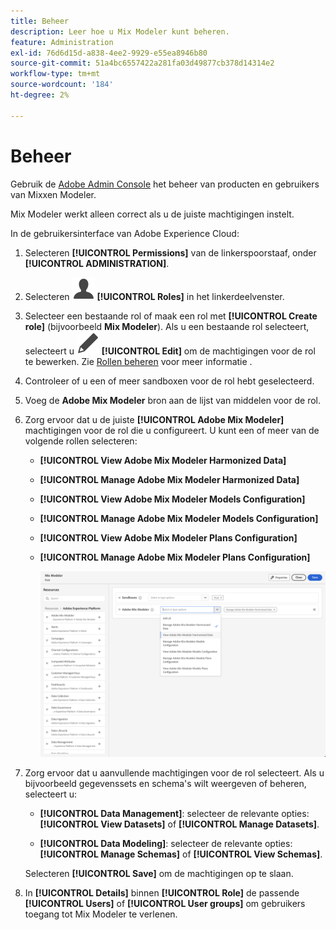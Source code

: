 ```yaml
---
title: Beheer
description: Leer hoe u Mix Modeler kunt beheren.
feature: Administration
exl-id: 76d6d15d-a838-4ee2-9929-e55ea8946b80
source-git-commit: 51a4bc6557422a281fa03d49877cb378d14314e2
workflow-type: tm+mt
source-wordcount: '184'
ht-degree: 2%

---
```


# Beheer

Gebruik de [Adobe Admin Console](https://helpx.adobe.com/nl/enterprise/using/admin-console.html) het beheer van producten en gebruikers van Mixxen Modeler.

Mix Modeler werkt alleen correct als u de juiste machtigingen instelt.

In de gebruikersinterface van Adobe Experience Cloud:

1. Selecteren **[!UICONTROL Permissions]** van de linkerspoorstaaf, onder **[!UICONTROL ADMINISTRATION]**.

1. Selecteren ![Persoon](assets/icons/User.svg) **[!UICONTROL Roles]** in het linkerdeelvenster.

1. Selecteer een bestaande rol of maak een rol met **[!UICONTROL Create role]** (bijvoorbeeld **Mix Modeler**). Als u een bestaande rol selecteert, selecteert u ![Bewerken](assets/icons/Edit.svg) **[!UICONTROL Edit]** om de machtigingen voor de rol te bewerken. Zie [Rollen beheren](https://helpx.adobe.com/nl/enterprise/using/admin-console.html) voor meer informatie .

1. Controleer of u een of meer sandboxen voor de rol hebt geselecteerd.

1. Voeg de **Adobe Mix Modeler** bron aan de lijst van middelen voor de rol.

1. Zorg ervoor dat u de juiste **[!UICONTROL Adobe Mix Modeler]** machtigingen voor de rol die u configureert. U kunt een of meer van de volgende rollen selecteren:

   - **[!UICONTROL View Adobe Mix Modeler Harmonized Data]**
   - **[!UICONTROL Manage Adobe Mix Modeler Harmonized Data]**
   - **[!UICONTROL View Adobe Mix Modeler Models Configuration]**
   - **[!UICONTROL Manage Adobe Mix Modeler Models Configuration]**
   - **[!UICONTROL View Adobe Mix Modeler Plans Configuration]**
   - **[!UICONTROL Manage Adobe Mix Modeler Plans Configuration]**

     ![Mix Modeler RBAC](assets/mix-modeler-rbac.png)


1. Zorg ervoor dat u aanvullende machtigingen voor de rol selecteert. Als u bijvoorbeeld gegevenssets en schema&#39;s wilt weergeven of beheren, selecteert u:

   - **[!UICONTROL Data Management]**: selecteer de relevante opties: **[!UICONTROL View Datasets]** of **[!UICONTROL Manage Datasets]**.

   - **[!UICONTROL Data Modeling]**: selecteer de relevante opties: **[!UICONTROL Manage Schemas]** of **[!UICONTROL View Schemas]**.

   <!--
    * **[!UICONTROL Data Governance]**: ensure you select **[!UICONTROL View User Activity Log]** and **[!UICONTROL View Data Usage Policies]**.
    -->

   <!--![Permissions](assets/permissions-including-privacy.png)-->

   Selecteren **[!UICONTROL Save]** om de machtigingen op te slaan.

1. In **[!UICONTROL Details]** binnen **[!UICONTROL Role]** de passende **[!UICONTROL Users]** of **[!UICONTROL User groups]** om gebruikers toegang tot Mix Modeler te verlenen.
